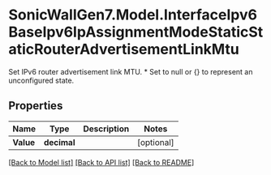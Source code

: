 # SonicWallGen7.Model.InterfaceIpv6BaseIpv6IpAssignmentModeStaticStaticRouterAdvertisementLinkMtu
Set IPv6 router advertisement link MTU. * Set to null or {} to represent  an unconfigured state.

## Properties

Name | Type | Description | Notes
------------ | ------------- | ------------- | -------------
**Value** | **decimal** |  | [optional] 

[[Back to Model list]](../README.md#documentation-for-models) [[Back to API list]](../README.md#documentation-for-api-endpoints) [[Back to README]](../README.md)

